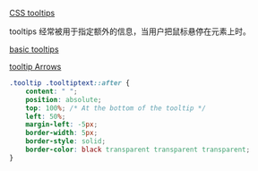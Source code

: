 [CSS tooltips](http://www.w3schools.com/css/css_tooltip.asp)

tooltips 经常被用于指定额外的信息，当用户把鼠标悬停在元素上时。

[basic tooltips](http://www.w3schools.com/css/tryit.asp?filename=trycss_tooltip)

[tooltip Arrows](http://www.w3schools.com/css/tryit.asp?filename=trycss_tooltip_arrow_bottom)

```css
.tooltip .tooltiptext::after {
    content: " ";
    position: absolute;
    top: 100%; /* At the bottom of the tooltip */
    left: 50%;
    margin-left: -5px;
    border-width: 5px;
    border-style: solid;
    border-color: black transparent transparent transparent;
}
```

